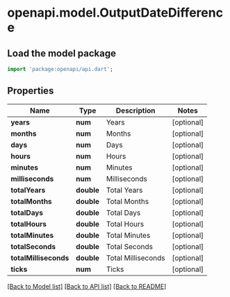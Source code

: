 # openapi.model.OutputDateDifference

## Load the model package
```dart
import 'package:openapi/api.dart';
```

## Properties
Name | Type | Description | Notes
------------ | ------------- | ------------- | -------------
**years** | **num** | Years | [optional] 
**months** | **num** | Months | [optional] 
**days** | **num** | Days | [optional] 
**hours** | **num** | Hours | [optional] 
**minutes** | **num** | Minutes | [optional] 
**milliseconds** | **num** | Milliseconds | [optional] 
**totalYears** | **double** | Total Years | [optional] 
**totalMonths** | **double** | Total Months | [optional] 
**totalDays** | **double** | Total Days | [optional] 
**totalHours** | **double** | Total Hours | [optional] 
**totalMinutes** | **double** | Total Minutes | [optional] 
**totalSeconds** | **double** | Total Seconds | [optional] 
**totalMilliseconds** | **double** | Total Milliseconds | [optional] 
**ticks** | **num** | Ticks | [optional] 

[[Back to Model list]](../README.md#documentation-for-models) [[Back to API list]](../README.md#documentation-for-api-endpoints) [[Back to README]](../README.md)


